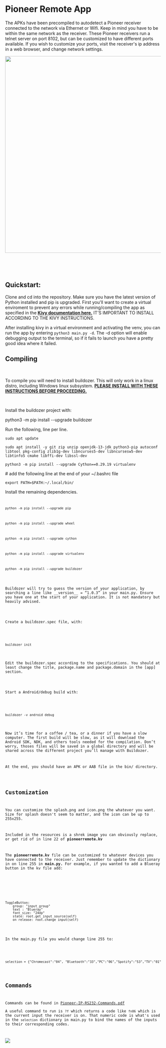 <body>
<h1>Pioneer Remote App</h1>
<p>The APKs have been precompiled to autodetect a Pioneer receiver connected to the network via Ethernet or Wifi. Keep in mind you have to be within the same network as the receiver. These Pioneer receivers run a telnet server on port 8102, but can be customized to have different ports available. If you wish to customize your ports, visit the receiver's ip address in a web browser, and change network settings.</p>
<p><img src="pioneernetwork.png" width="796" height="636" /></p>
<p>&nbsp;</p>
<p>&nbsp;</p>
<p><h2>Quickstart:</h2></p>
<p>Clone and cd into the repository. Make sure you have the latest version of Python installed and pip is upgraded. First you'll want to create a virtual enviroment to prevent any errors while running/compiling the app as specified in the <a href="https://kivy.org/doc/stable/gettingstarted/installation.html"><strong>Kivy documentation here.</strong></a> IT'S IMPORTANT TO INSTALL ACCORDING TO THE KIVY INSTRUCTIONS.</p>
<p>After installing kivy in a virtual environment and activating the venv, you can run the app by entering <code>python3 main.py -d</code>. The -d option will enable debugging output to the terminal, so if it fails to launch you have a pretty good idea where it failed.</p>
<h2>Compiling</h2>
<p>&nbsp;</p>
<p>To compile you will need to install buildozer. This will only work in a linux distro, including Windows linux subsystem. <a href="https://buildozer.readthedocs.io/en/latest/installation.html"><strong>PLEASE INSTALL WITH THESE INSTRUCTIONS BEFORE PROCEEDING.</strong></a>
<p>&nbsp;</p>
<p>Install the buildozer project with:</p>
<div class="code">
<p>python3 -m  pip install --upgrade buildozer</p>
</div>
<p>Run the following, line per line.</p>
<div class="code">
  <pre><code>sudo apt update</code></pre>
    <pre><code>sudo apt install -y git zip unzip openjdk-13-jdk python3-pip autoconf libtool pkg-config zlib1g-dev libncurses5-dev libncursesw5-dev libtinfo5 cmake libffi-dev libssl-dev</code></pre>
  <pre><code>python3 -m pip install --upgrade Cython==0.29.19 virtualenv</code></pre>
    
  <p># add the following line at the end of your ~/.bashrc file</p>
  <pre><code>export PATH=$PATH:~/.local/bin/</code></pre>
</div>
<p>Install the remaining dependencies.
<div class="code">
<code>
<pre><code>python -m pip install --upgrade pip</code></pre>
<pre><code>python -m pip install --upgrade wheel</code></pre>
<pre><code>python -m pip install --upgrade cython</code></pre>
<pre><code>python -m pip install --upgrade virtualenv</code></pre>
<pre><code>python -m pip install --upgrade buildozer</code></pre>
</div>
<P>Buildozer will try to guess the version of your application, by searching a line like __version__ = “1.0.3” in your main.py. Ensure you have one at the start of your application. It is not mandatory but heavily advised.</P>

<p>Create a buildozer.spec file, with:</P>
<div class="code">
<code>
<p>buildozer init</p>
</code></div>
<p>Edit the buildozer.spec according to the specifications. You should at least change the title, package.name and package.domain in the [app] section.</p>

<p>Start a Android/debug build with:</p>
<div class="code">
<code>
<p>buildozer -v android debug</p>
</code></div>
<p>Now it’s time for a coffee / tea, or a dinner if you have a slow computer. The first build will be slow, as it will download the Android SDK, NDK, and others tools needed for the compilation. Don’t worry, thoses files will be saved in a global directory and will be shared across the different project you’ll manage with Buildozer.</p>
<p>At the end, you should have an APK or AAB file in the bin/ directory.</p>

<h2>Customization</h2>
<p>You can customize the splash.png and icon.png the whatever you want. Size for splash doesn't seem to matter, and the icon can be up to 255x255.</p>
<p>Included in the resources is a shrek image you can obviously replace, or get rid of in line 22 of <strong>pioneerremote.kv</strong></p>
<p>The <strong>pioneerremote.kv</strong> file can be customized to whatever devices you have connected to the receiver. Just remember to update the dictionary in on line 255 in <strong>main.py. </strong>For example, if you wanted to add a Blueray button in the kv file add:</p>
<p>
<div class="code">
<code>
<pre class="tabbed">ToggleButton:
	group: "input_group"
	text : "Blueray"
	font_size: "24dp"
	state: root.get_input_source(self)
	on_release: root.change_input(self)
</pre></code>
</div>
<p>In the main.py file you would change line 255 to:</p>
<div class="code">
<code>
<pre>selection = {"Chromecast":"04", "Bluetooth":"33","PC":"06","Spotify":"53","TV":"01", "PS4":"05",<mark>"Blueray":"(Add the funtion number here)"</mark>}</pre>
</code></div>
<h2>Commands</h2>
<p>Commands can be found in <a href="Pioneer-IP-RS232-Commands.pdf">Pioneer-IP-RS232-Commands.pdf</a>
<p>A useful command to run is <code>?f</code> which returns a code like <code>fn06</code> which is the current input the receiver is on. That numeric code is what's used in the <code>selection</code> dictionary in main.py to bind the names of the inputs to their corresponding codes.</p>
<p><img src="appscreenshot.png"></p>
</body>
</html>

